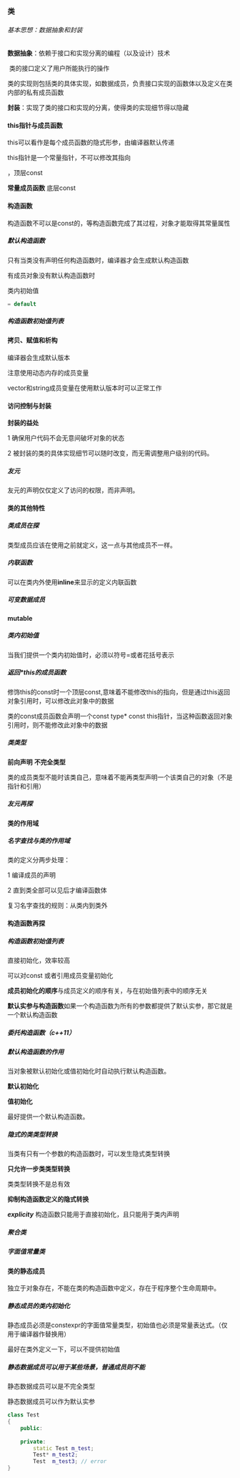 ### 类

###### 基本思想：数据抽象和封装

**数据抽象**：依赖于接口和实现分离的编程（以及设计）技术

​					类的接口定义了用户所能执行的操作

​					类的实现则包括类的具体实现，如数据成员，负责接口实现的函数体以及定义在类内部的私有成员函数

**封装**：实现了类的接口和实现的分离，使得类的实现细节得以隐藏

#### this指针与成员函数

this可以看作是每个成员函数的隐式形参，由编译器默认传递

this指针是一个常量指针，不可以修改其指向

，顶层const

**常量成员函数** 底层const

#### 构造函数

构造函数不可以是const的，等构造函数完成了其过程，对象才能取得其常量属性

##### **默认构造函数** 

只有当类没有声明任何构造函数时，编译器才会生成默认构造函数

有成员对象没有默认构造函数时

类内初始值

```c++
= default 
```

##### 构造函数初始值列表

#### 拷贝、赋值和析构

编译器会生成默认版本

注意使用动态内存的成员变量

vector和string成员变量在使用默认版本时可以正常工作

#### 访问控制与封装

**封装的益处** 

1 确保用户代码不会无意间破坏对象的状态

2 被封装的类的具体实现细节可以随时改变，而无需调整用户级别的代码。

##### 友元

友元的声明仅仅定义了访问的权限，而非声明。

#### 类的其他特性

##### 类成员在探

类型成员应该在使用之前就定义，这一点与其他成员不一样。

##### 内联函数

可以在类内外使用**inline**来显示的定义内联函数

##### 可变数据成员

**mutable**

##### 类内初始值

当我们提供一个类内初始值时，必须以符号=或者花括号表示

##### 返回*this的成员函数

修饰this的const时一个顶层const,意味着不能修改this的指向，但是通过this返回对象引用时，可以修改此对象中的数据

类的const成员函数会声明一个const type* const this指针，当这种函数返回对象引用时，则不能修改此对象中的数据

##### 类类型

**前向声明** **不完全类型**

类的成员类型不能时该类自己，意味着不能再类型声明一个该类自己的对象（不是指针和引用）

##### 友元再探

#### 类的作用域

##### 名字查找与类的作用域

类的定义分两步处理：

1 编译成员的声明

2 直到类全部可以见后才编译函数体

复习名字查找的规则：从类内到类外

#### 构造函数再探

##### 构造函数初始值列表

直接初始化，效率较高

可以对const 或者引用成员变量初始化

**成员初始化的顺序**与成员定义的顺序有关，与在初始值列表中的顺序无关

**默认实参与构造函数**如果一个构造函数为所有的参数都提供了默认实参，那它就是一个默认构造函数

##### 委托构造函数（c++11）

##### 默认构造函数的作用

当对象被默认初始化或值初始化时自动执行默认构造函数。

**默认初始化**

**值初始化**

最好提供一个默认构造函数。

##### 隐式的类类型转换

当类有只有一个参数的构造函数时，可以发生隐式类型转换

**只允许一步类类型转换**

类类型转换不是总有效

**抑制构造函数定义的隐式转换**

***explicity*** 构造函数只能用于直接初始化，且只能用于类内声明

##### 聚合类

##### 字面值常量类

#### 类的静态成员

独立于对象存在，不能在类的构造函数中定义，存在于程序整个生命周期中。

##### 静态成员的类内初始化

静态成员必须是constexpr的字面值常量类型，初始值也必须是常量表达式。（仅用于编译器作替换用）

最好在类外定义一下，可以不提供初始值

##### 静态数据成员可以用于某些场景，普通成员则不能

静态数据成员可以是不完全类型

静态数据成员可以作为默认实参

```c++
class Test
{
	public:
    	
    private:
    	static Test m_test;
    	Test* m_test2;
    	Test  m_test3; // error
}
```

